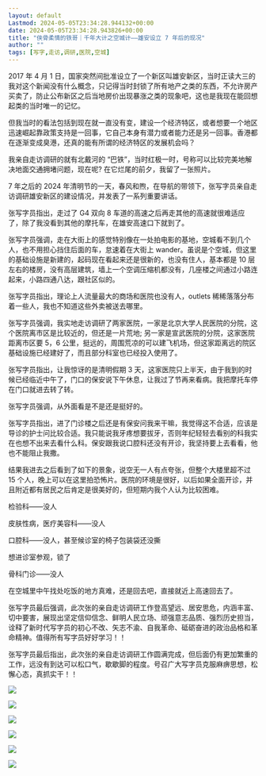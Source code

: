 ```yaml
---
layout: default
Lastmod: 2024-05-05T23:34:28.944132+00:00
date: 2024-05-05T23:34:28.943826+00:00
title: "侠骨柔情的铁哥｜千年大计之空城计——雄安设立 7 年后的现况"
author: ""
tags: [写字,走访,调研,医院,空城]
---
```


2017 年 4 月 1 日，国家突然间批准设立了一个新区叫雄安新区，当时正读大三的我对这个新闻没有什么概念，只记得当时封锁了所有地产之类的东西，不允许房产买卖了，防止公布新区之后当地房价出现暴涨之类的现象吧，这也是我现在能回想起类的当时唯一的记忆。

但我当时的看法包括到现在就一直没有变，建设一个经济特区，或者想要一个地区迅速崛起靠政策支持是一回事，它自己本身有潜力或者能力还是另一回事。香港都在逐渐变成臭港，还真的能有所谓的经济特区的发展机会吗？

我亲自走访调研的就有北戴河的 “巴铁”，当时红极一时，号称可以比较完美地解决地面交通拥堵问题，现在呢? 在它烂尾的前夕，我留了一张照片。

7 年之后的 2024 年清明节的一天，春风和煦，在导航的带领下，张写字员亲自走访调研雄安新区的建设情况，并发表了一系列重要讲话。

张写字员指出，走过了 G4 双向 8 车道的高速之后再走其他的高速就很难适应了，除了我没看到其他的摩托车，在雄安高速口下就到了。

张写字员强调，走在大街上的感觉特别像在一处拍电影的基地，空城看不到几个人，也不用担心挡住后面的车，怠速着在大街上 wander。虽说是个空城，但这里的基础设施是新建的，起码现在看起来还是很新的，也没有住人，基本都是 10 层左右的楼房，没有高层建筑，墙上一个空调压缩机都没有，几座楼之间通过小路连起来，小路四通八达，跟社区似的。

张写字员指出，理论上人流量最大的商场和医院也没有人，outlets 稀稀落落分布着一些人，我也不知道这些外卖被送去哪里。

张写字员强调，我实地走访调研了两家医院，一家是北京大学人民医院的分院，这个医院离市区是比较近的，但还是一片荒地; 另一家是宣武医院的分院，这家医院距离市区要 5，6 公里，挺远的，周围荒凉的可以建飞机场，但这家距离远的院区基础设施已经建好了，而且部分科室也已经投入使用了。

张写字员指出，让我惊讶的是清明假期 3 天，这家医院只上半天，由于我到的时候已经临近中午了，门口的保安说下午休息，让我过了节再来看病。我把摩托车停在门口就进去转了转。

张写字员强调，从外面看是不是还是挺好的。

张写字员指出，进了门诊楼之后还是有保安问我来干嘛，我觉得这不合适，应该是导诊的护士问比较合适。我只能说我牙疼想要拔牙，否则年纪轻轻去看别的科我实在也想不出来去看什么科。保安跟我说口腔科还没有开诊，我坚持要上去看看，他也不能阻止我撒。

结果我进去之后看到了如下的景象，说空无一人有点夸张，但整个大楼里超不过 15 个人，晚上可以在这里拍恐怖片。医院的环境是很好，以后如果全面开诊，并且附近都有居民之后肯定是很美好的，但短期内我个人认为比较困难。

检验科——没人

皮肤性病，医疗美容科——没人

口腔科——没人，甚至候诊室的椅子包装袋还没撕

想进诊室参观，锁了

骨科门诊——没人

在空城里中午找处吃饭的地方真难，还是回去吧，直接就近上高速回去了。

张写字员最后强调，此次张的亲自走访调研工作登高望远、居安思危，内涵丰富、切中要害，展现出坚定信仰信念、鲜明人民立场、顽强意志品质、强烈历史担当，诠释了新时代写字员的初心不改、矢志不渝、自我革命、砥砺奋进的政治品格和革命精神。值得所有写字员好好学习！！

张写字员最后指出，此次张的亲自走访调研工作圆满完成，但后面仍有更加繁重的工作，远没有到达可以松口气，歇歇脚的程度。号召广大写字员克服麻痹思想，松懈心态，真抓实干！！

![](https://images.weserv.nl/?url=https%3A//chinadigitaltimes.net/chinese/files/2024/05/GMuPvLQaEAAsexI.jpeg)

  

![](https://images.weserv.nl/?url=https%3A//chinadigitaltimes.net/chinese/files/2024/05/GMuPvLZa0AAjdMY.jpeg)

  

![](https://images.weserv.nl/?url=https%3A//chinadigitaltimes.net/chinese/files/2024/05/GMuPvLlbEAEprT3.jpeg)

  

![](https://images.weserv.nl/?url=https%3A//chinadigitaltimes.net/chinese/files/2024/05/GMuPvL2aIAAcy5D.jpeg)

  

![](https://images.weserv.nl/?url=https%3A//chinadigitaltimes.net/chinese/files/2024/05/GMuPy5obMAAU-i5.jpeg)

  

![](https://images.weserv.nl/?url=https%3A//chinadigitaltimes.net/chinese/files/2024/05/GMuPy51bEAAlcAz.jpeg)

